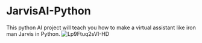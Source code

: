 # JarvisAI-Python
This python AI project will teach you how to make a virtual assistant like iron man Jarvis in Python. 
![Lp9Ftuq2sVI-HD](https://user-images.githubusercontent.com/55629425/197395053-3faa34f2-a766-430b-b871-c006de8198fe.jpg)
